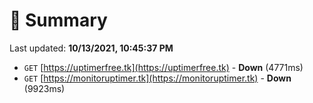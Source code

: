 # 📖 Summary
Last updated: **10/13/2021, 10:45:37 PM**

- `GET` [https://uptimerfree.tk](https://uptimerfree.tk) - **Down** (4771ms)
- `GET` [https://monitoruptimer.tk](https://monitoruptimer.tk) - **Down** (9923ms)
